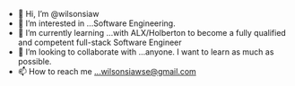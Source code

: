 - 👋 Hi, I’m @wilsonsiaw
- 👀 I’m interested in ...Software Engineering.
- 🌱 I’m currently learning ...with ALX/Holberton to become a fully qualified and competent full-stack Software Engineer
- 💞️ I’m looking to collaborate with ...anyone. I want to learn as much as possible.
- 📫 How to reach me ...wilsonsiawse@gmail.com

<!---
wilsonsiaw/wilsonsiaw is a ✨ special ✨ repository because its `README.md` (this file) appears on your GitHub profile.
You can click the Preview link to take a look at your changes.
--->
